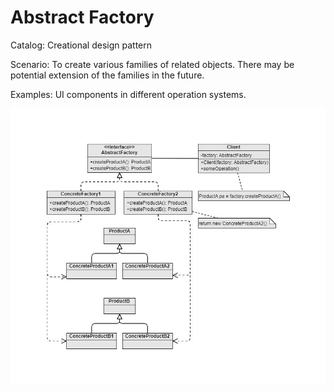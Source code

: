Abstract Factory
===
Catalog: Creational design pattern

Scenario: To create various families of related objects. There may be potential extension of the families in the future.

Examples: UI components in different operation systems.

![UML](UML.jpg)
